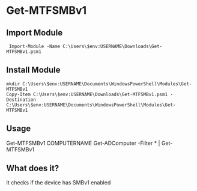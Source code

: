 # Get-MTFSMBv1 
## Import Module
```
 Import-Module -Name C:\Users\$env:USERNAME\Downloads\Get-MTFSMBv1.psm1
```

## Install Module
```
mkdir C:\Users\$env:USERNAME\Documents\WindowsPowerShell\Modules\Get-MTFSMBv1
Copy-Item C:\Users\$env:USERNAME\Downloads\Get-MTFSMBv1.psm1 -Destination C:\Users\$env:USERNAME\Documents\WindowsPowerShell\Modules\Get-MTFSMBv1
```

## Usage
Get-MTFSMBv1 COMPUTERNAME
Get-ADComputer -Filter * | Get-MTFSMBv1

## What does it?
It checks if the device has SMBv1 enabled
